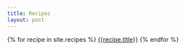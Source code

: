 ```yaml
---
title: Recipes
layout: post
---
```


{% for recipe in site.recipes %}
[{{recipe.title}}]({{recipe.url}})
{% endfor %}